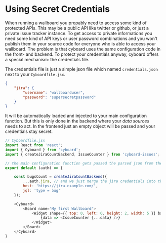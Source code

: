 Using Secret Credentials
========================

When running a wallboard you propably need to access some kind of protected APIs. This may be a
public API like twitter or github, or just a private issue tracker instance. To get access to
private informations you need some kind of API keys or user password combinations and you won't
publish them in your source code for everyone who is able to access your wallboard. The problem
is that cyboard uses the same configuration code in the front- and backend. To protect your
credentials anyway, cyboard offers a special mechanism: the credentials file.

The credentials file is just a simple json file which named `credentials.json` next to your
`Cyboardfile.jsx`.

```json
{
    "jira": {
        "username": "wallboarduser",
        "password": "supersecretpassword"
    }
}
```

It will be automatically loaded and injected to your main configuration function. But this is only done in the backend where your *data sources* needs to act. In the frontend just
an empty object will be passed and your credentials stay secret.

```javascript
// Cyboardfile.jsx
import React from 'react';
import { Cyboard } from 'cyboard';
import { createJiraCountBackend, IssueCounter } from 'cyboard-issues';

// the main configuration function gets passed the parsed json from the crednetials.json
export default (auth) => {

    const bugsCount = createJiraCountBackend({
        ...auth.jira, // and we just merge the jira credentials into the data source config
        host: 'https://jira.example.com/',
        jql: 'type = bug'
    });

    <Cyboard>
        <Board name="My first Wallboard">
            <Widget shape={{ top: 0, left: 0, height: 2, width: 5 }} backend={bugsCount}>
                {data => <IssueCounter {...data} />}
            </Widget>
        </Board>
    </Cyboard>
}
```
